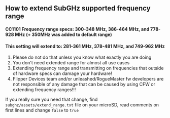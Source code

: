 ## How to extend SubGHz supported frequency range

#### CC1101 Frequency range specs: 300-348 MHz, 386-464 MHz, and 778-928 MHz  (+ 350MHz was added to default range)
#### This setting will extend to: 281-361 MHz, 378-481 MHz, and 749-962 MHz

1. Please do not do that unless you know what exactly you are doing
2. You don't need extended range for almost all use cases
3. Extending frequency range and transmitting on frequencies that outside of hardware specs can damage your hardware!
4. Flipper Devices team and/or unleashed/RogueMaster fw developers are not responsible of any damage that can be caused by using CFW or extending frequency ranges!!!

If you really sure you need that change, find `subghz/assets/extend_range.txt` file on your microSD, read comments on first lines
and change `false` to `true`